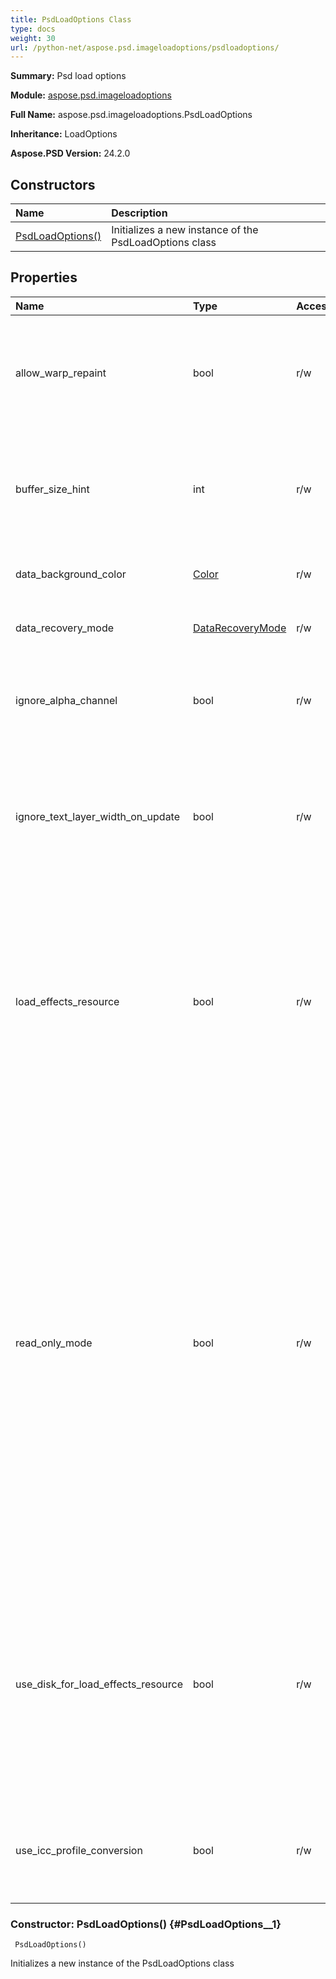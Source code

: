 ```yaml
---
title: PsdLoadOptions Class
type: docs
weight: 30
url: /python-net/aspose.psd.imageloadoptions/psdloadoptions/
---
```


**Summary:** Psd load options

**Module:** [aspose.psd.imageloadoptions](/psd/python-net/aspose.psd.imageloadoptions/)

**Full Name:** aspose.psd.imageloadoptions.PsdLoadOptions

**Inheritance:** LoadOptions

**Aspose.PSD Version:** 24.2.0

## **Constructors**
| **Name** | **Description** |
| :- | :- |
| [PsdLoadOptions()](#PsdLoadOptions__1) | Initializes a new instance of the PsdLoadOptions class |
## **Properties**
| **Name** | **Type** | **Access** | **Description** |
| :- | :- | :- | :- |
| allow_warp_repaint | bool | r/w | Gets or sets whether to save with the rendered image, with or without a warp transform. |
| buffer_size_hint | int | r/w | Gets or sets the buffer size hint which is defined max allowed size for all internal buffers. |
| data_background_color | [Color](/psd/python-net/aspose.psd/color) | r/w | Gets or sets the [Image](/psd/python-net/aspose.psd/image/) background [Color](/psd/python-net/aspose.psd/color/). |
| data_recovery_mode | [DataRecoveryMode](/psd/python-net/aspose.psd/datarecoverymode) | r/w | Gets or sets the data recovery mode. |
| ignore_alpha_channel | bool | r/w | Gets or sets a value indicating whether [ignore alpha channel]. |
| ignore_text_layer_width_on_update | bool | r/w | Gets or sets a value indicating whether PSD text layer fixed width will be ignored on UpdateText operation execution. |
| load_effects_resource | bool | r/w | Gets or sets a value indicating whether [load effects resource] (by default resource is not loaded). When set this option only supported effects will be rendered to final merged image. |
| read_only_mode | bool | r/w | Gets or sets a value indicating whether [use read only mode]. This is read-only mode, supported for identical compatibility with Adobe Photoshop.<br/>            When this option is set, all changes applied for layers will not be saved to final image. All data is used from ImageData section, so it is identical to Photoshop. <br/>            By default all loaded images are not identical to Adobe Photoshop compatible. |
| use_disk_for_load_effects_resource | bool | r/w | Gets or sets a value indicating whether [use disk for load effects resource] (by default used disk to load effects resource, but can be used memory if it is enought by setting this value to false). |
| use_icc_profile_conversion | bool | r/w | Gets or sets a value indicating whether ICC profile conversion should be applied. |


### Constructor: PsdLoadOptions() {#PsdLoadOptions__1}


```
 PsdLoadOptions() 
```

Initializes a new instance of the PsdLoadOptions class

